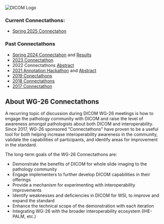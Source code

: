 ![DICOM Logo](https://www.dicomstandard.org/images/librariesprovider2/default-album/dicom-logo.jpg)

### Current Connectathons:
- [Spring 2025 Connectahon](./2025/index.md)

### Past Connectathons
- [Spring 2024 Connectahon](./2024-annotations/index.md) and [Results](https://docs.google.com/presentation/d/1ue09BUxJT1pvTLG-OBRpO6-flwNIAqxZQ3L8a86tNPI)
- [2023 Connectathon](https://docs.google.com/presentation/d/1L1QMVQTHAhd0XUJvLa-9QnfSZYv0a-_NBXDLEJithXA)
- 2022 Connectathons [Abstract](https://www.sciencedirect.com/science/article/pii/S2153353923001244#s0170)
- [2021 Annotation Hackathon](https://github.com/DICOMWG26AnnotationAHG/hackathon) and [Abstract](https://dx.doi.org/doi:10.1016/j.jpi.2022.100020)
- [2019 Conectathons](https://pathcore.com/resources/2019-connectathon-results-2020-roadmap)
- [2018 Connectathons](https://pathcore.com/resources/2018-connectathon-wrapup-and-results)
- [2017 Connectathon](https://dx.doi.org/10.4103/jpi.jpi_1_18)

## About WG-26 Connectathons
A recurring topic of discussion during DICOM WG-26 meetings is how to engage the pathology community with DICOM and raise the level of awareness amongst pathologists about both DICOM and interoperability. Since 2017, WG-26 sponsored “Connectathons” have proven to be a useful tool for both helping increase interoperability awareness in the community, validate the capabilities of participants, and identify areas for improvement in the standard.  

The long-term goals of the WG-26 Connectathons are:
- Demonstrate the benefits of DICOM for whole slide imaging to the pathology community
- Engage implementers to further develop DICOM capabilities in their offerings
- Provide a mechanism for experimenting with interoperability improvements
- Identify weaknesses and deficiencies in DICOM for WSI, to improve and  expand the standard
- Enhance the technical scope of the demonstration with each iteration
- Integrating WG-26 with the broader interoperability ecosystem (IHE-PALM, etc.)

